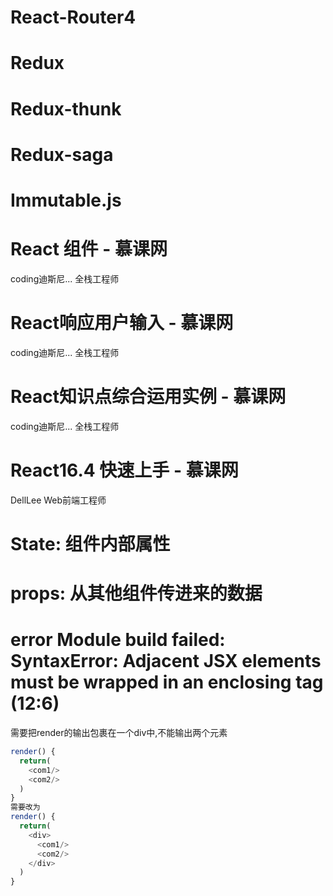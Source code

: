 # React-Router4
# Redux
# Redux-thunk
# Redux-saga
# Immutable.js
# React 组件 - 慕课网
coding迪斯尼...
全栈工程师
# React响应用户输入 - 慕课网
coding迪斯尼...
全栈工程师
# React知识点综合运用实例 - 慕课网
coding迪斯尼...
全栈工程师
# React16.4 快速上手 - 慕课网
DellLee
Web前端工程师

# State: 组件内部属性
# props: 从其他组件传进来的数据
# error Module build failed: SyntaxError: Adjacent JSX elements must be wrapped in an enclosing tag (12:6)
需要把render的输出包裹在一个div中,不能输出两个元素
```js
render() {
  return(
    <com1/>
    <com2/>
  )
}
需要改为
render() {
  return(
    <div>
      <com1/>
      <com2/>
    </div>
  )
}
```
